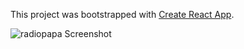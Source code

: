 This project was bootstrapped with [Create React App](https://github.com/facebookincubator/create-react-app).

![radiopapa Screenshot](https://i.imgur.com/tK9ScSX.png)
